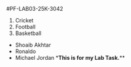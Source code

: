 #PF-LAB03-25K-3042
1. Cricket
2. Football
3. Basketball
- Shoaib Akhtar
- Ronaldo
-  Michael Jordan
\***This is for my Lab Task.****
